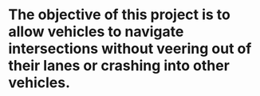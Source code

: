 # The objective of this project is to allow vehicles to navigate intersections without veering out of their lanes or crashing into other vehicles.
